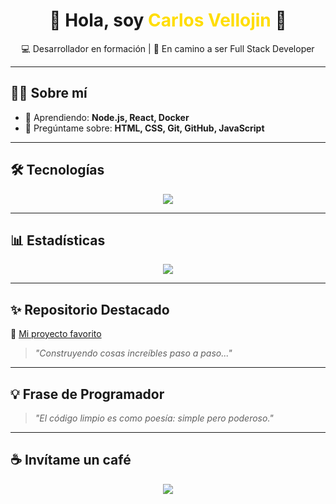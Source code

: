 <h1 align="center">👋 Hola, soy <span style="color:#FFDD00;">Carlos Vellojin</span> 🚀</h1>

<p align="center">
  💻 Desarrollador en formación | 🎯 En camino a ser Full Stack Developer
</p>

---

## 🧑‍💻 Sobre mí
- 🌱 Aprendiendo: **Node.js, React, Docker**
- 💬 Pregúntame sobre: **HTML, CSS, Git, GitHub, JavaScript**

---

## 🛠 Tecnologías
<p align="center">
  <img src="https://skillicons.dev/icons?i=html,css,js,nodejs,react,postgres,docker,git,github,vscode" />
</p>

---

## 📊 Estadísticas
<p align="center">
  <img src="https://github-readme-stats.vercel.app/api?username=ADRCODE05&show_icons=true&theme=tokyonight" />
</p>


---

## ✨ Repositorio Destacado

📌 [Mi proyecto favorito](https://github.com/ADRCODE05/Onboarding)  
> *"Construyendo cosas increíbles paso a paso..."*

---

## 💡 Frase de Programador

> *"El código limpio es como poesía: simple pero poderoso."*

---

## ☕ Invítame un café

<p align="center">
  <a href="https://buymeacoffee.com/TU_USUARIO">
    <img src="https://img.shields.io/badge/Buy%20me%20a%20coffee-%23FFDD00?style=for-the-badge&logo=buy-me-a-coffee&logoColor=black" />
  </a>
</p>
